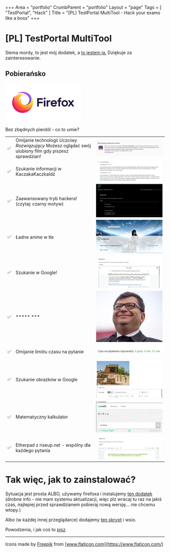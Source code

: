 +++
Area = "portfolio"
CrumbParent = "portfolio"
Layout = "page"
Tags = [ "TestPortal", "Hack" ]
Title = "[PL] TestPortal MultiTool - Hack your exams like a boss"
+++

# [PL] TestPortal MultiTool

Siema mordy, to jest mój dodatek, a [to jestem ja.](https://mrcyjanek.net/) Dziękuje za zainteresowanie.

## Pobierańsko

[![Firefox Addon](static/firefox.svg)](https://static.mrcyjanek.net/laminarci/build-ext-testportal-multitool/latest/testportal-multitool-edge.xpi)


Bez zbędnych pierdól - co to umie?

|    |      |   |
| -- |------| - |
| ✅ | Omijanie technologii _Uczciwy Rozwiązujący_ Możesz oglądać swój ulubiony film gdy piszesz sprawdzian! | ![Senpai I'm honest!](static/screenshots/senpai-im-honest.png) |
| ✅ | Szukanie informacji w KaczakaKaczkaIdź | ![Oh John! You are my hero!](static/screenshots/oh-john-you-are-my-hero.png) |
| ✅ | Zaawansowany tryb hackera! (czytaj: czarny motyw) | ![I'm in baby!](static/screenshots/im-in-baby.png) |
| ✅ | Ładne anime w tle | ![Hihi! We are Qt!](static/screenshots/hihi-we-are-qt.png) |
| ✅ | Szukanie w Google! | ![Polikarp? Have you talked to the other death?](static/screenshots/polikarp-have-you-talk-to-the-other-death.png) |
| ✅ | \*\*\*\*\* \*\*\* | ![I have 100 legs!](static/screenshots/100leg.jpeg) |
| ✅ | Omijanie limiitu czasu na pytanie | ![Bruh, you can't screenshot time...](static/screenshots/bruh-you-cant-screenshot-time.png) |
| ✅ | Szukanie obrazków w Google | ![Knoppers!](static/screenshots/knoppers.png) |
| ✅ | Matematyczny kalkulator | ![6 + 9 = x](static/screenshots/6-plus-9-x.png) |
| ✅ | Etherpad z riseup.net - wspólny dla każdego pytania | ![Pada, pada i padł.](static/screenshots/pada-pada-i-padl.png) |


# Tak więc, jak to zainstalować?

Sytuacja jest prosta ALBO, używamy firefoxa i instalujemy [ten dodatek](https://static.mrcyjanek.net/laminarci/build-ext-testportal-multitool/latest/testportal-multitool-edge.xpi) (drobne info - nie mam systemu aktualizacji, więc plz wracaj tu raz na jakiś czas, najlepiej przed sprawdzianem pobieraj nową wersję... nie chcemu wtopy.)

Albo (w każdej innej przeglądarce) dodajemy [ten skrypt](https://git.mrcyjanek.net/mrcyjanek/testportal-multitool/raw/branch/main/script.js) i wsio.

Powodzenia, i jak coś to [pisz](https://mrcyjanek.net)

-------------------------------------------------
Icons made by [Freepik](https://www.freepik.com) from [www.flaticon.com](https://www.flaticon.com/)
